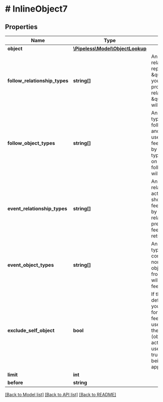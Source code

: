 # # InlineObject7

## Properties

Name | Type | Description | Notes
------------ | ------------- | ------------- | -------------
**object** | [**\Pipeless\Model\ObjectLookup**](ObjectLookup.md) |  | 
**follow_relationship_types** | **string[]** | An array of the relationship types that represent the concept of \&quot;following\&quot; in your data. If none provided, by default the relationship type \&quot;followed\&quot; will be used. | [optional] 
**follow_object_types** | **string[]** | An array of the object types that can be followed in your dataset and that you want to be used for this activity feed. If none provided, by default any object type that is found based on the allowed follow_relationship_types will be used. | [optional] 
**event_relationship_types** | **string[]** | An array of the relationship types of the actions you want to show up in the activity feed. If none provided, by default any relationships that are present in the resulting feed items will be returned. | [optional] 
**event_object_types** | **string[]** | An array of the object types that can appear as content in the feed. If none provided, any object type that results from the other settings will be shown in the feed. | [optional] 
**exclude_self_object** | **bool** | If this value is false (the default), then the user you are fetching the feed for can appear in the feed results as an acting user (if the user follows themself) or action user (object that is being acted on by users the user follows). If set to true, the user the feed is being fetched for will not appear in the results. | [optional] 
**limit** | **int** |  | [optional] 
**before** | **string** |  | [optional] 

[[Back to Model list]](../../README.md#documentation-for-models) [[Back to API list]](../../README.md#documentation-for-api-endpoints) [[Back to README]](../../README.md)


